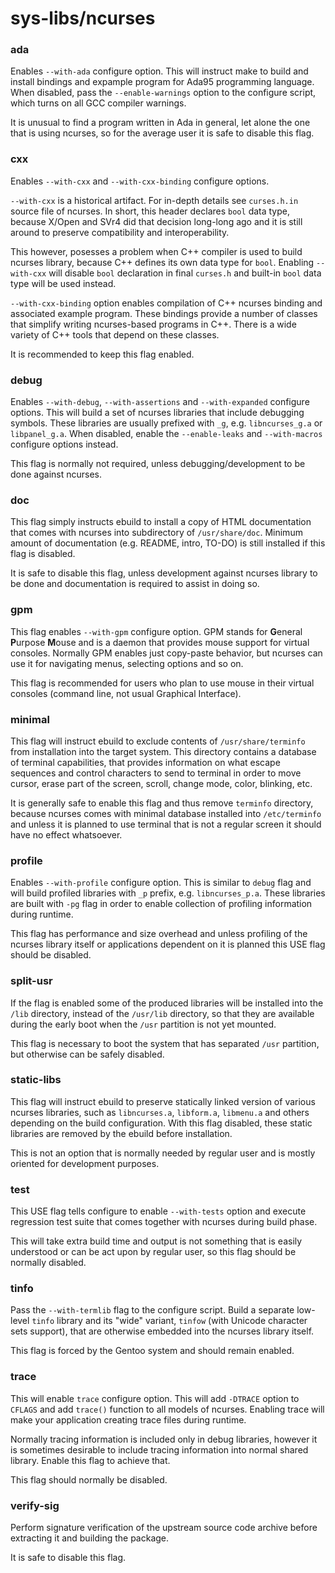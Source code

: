 # sys-libs/ncurses

### ada
Enables `--with-ada` configure option. This will instruct make to build and install bindings and expample program for Ada95 programming language. When disabled, pass the `--enable-warnings` option to the configure script, which turns on all GCC compiler warnings.

It is unusual to find a program written in Ada in general, let alone the one that is using ncurses, so for the average user it is safe to disable this flag.

### cxx
Enables `--with-cxx` and `--with-cxx-binding` configure options.

`--with-cxx` is a historical artifact. For in-depth details see `curses.h.in` source file of ncurses. In short, this header declares `bool` data type, because X/Open and SVr4 did that decision long-long ago and it is still around to preserve compatibility and interoperability.

This however, posesses a problem when C++ compiler is used to build ncurses library, because C++ defines its own data type for `bool`. Enabling `--with-cxx` will disable `bool` declaration in final `curses.h` and built-in `bool` data type will be used instead.

`--with-cxx-binding` option enables compilation of C++ ncurses binding and associated example program. These bindings provide a number of classes that simplify writing ncurses-based programs in C++. There is a wide variety of C++ tools that depend on these classes.

It is recommended to keep this flag enabled.

### debug
Enables `--with-debug`, `--with-assertions` and `--with-expanded` configure options. This will build a set of ncurses libraries that include debugging symbols. These libraries are usually prefixed with `_g`, e.g. `libncurses_g.a` or `libpanel_g.a`. When disabled, enable the `--enable-leaks` and `--with-macros` configure options instead.

This flag is normally not required, unless debugging/development to be done against ncurses.

### doc
This flag simply instructs ebuild to install a copy of HTML documentation that comes with ncurses into subdirectory of `/usr/share/doc`. Minimum amount of documentation (e.g. README, intro, TO-DO) is still installed if this flag is disabled.

It is safe to disable this flag, unless development against ncurses library to be done and documentation is required to assist in doing so.

### gpm
This flag enables `--with-gpm` configure option. GPM stands for **G**eneral **P**urpose **M**ouse and is a daemon that provides mouse support for virtual consoles. Normally GPM enables just copy-paste behavior, but ncurses can use it for navigating menus, selecting options and so on.

This flag is recommended for users who plan to use mouse in their virtual consoles (command line, not usual Graphical Interface).

### minimal
This flag will instruct ebuild to exclude contents of `/usr/share/terminfo` from installation into the target system. This directory contains a database of terminal capabilities, that provides information on what escape sequences and control characters to send to terminal in order to move cursor, erase part of the screen, scroll, change mode, color, blinking, etc.

It is generally safe to enable this flag and thus remove `terminfo` directory, because ncurses comes with minimal database installed into `/etc/terminfo` and unless it is planned to use terminal that is not a regular screen it should have no effect whatsoever.

### profile
Enables `--with-profile` configure option. This is similar to `debug` flag and will build profiled libraries with `_p` prefix, e.g. `libncurses_p.a`. These libraries are built with `-pg` flag in order to enable collection of profiling information during runtime.

This flag has performance and size overhead and unless profiling of the ncurses library itself or applications dependent on it is planned this USE flag should be disabled.

### split-usr
If the flag is enabled some of the produced libraries will be installed into the `/lib` directory, instead of the `/usr/lib` directory, so that they are available during the early boot when the `/usr` partition is not yet mounted.

This flag is necessary to boot the system that has separated `/usr` partition, but otherwise can be safely disabled.

### static-libs
This flag will instruct ebuild to preserve statically linked version of various ncurses libraries, such as `libncurses.a`, `libform.a`, `libmenu.a` and others depending on the build configuration. With this flag disabled, these static libraries are removed by the ebuild before installation.

This is not an option that is normally needed by regular user and is mostly oriented for development purposes.

### test
This USE flag tells configure to enable `--with-tests` option and execute regression test suite that comes together with ncurses during build phase.

This will take extra build time and output is not something that is easily understood or can be act upon by regular user, so this flag should be normally disabled.

### tinfo
Pass the `--with-termlib` flag to the configure script. Build a separate low-level `tinfo` library and its "wide" variant, `tinfow` (with Unicode character sets support), that are otherwise embedded into the ncurses library itself.

This flag is forced by the Gentoo system and should remain enabled.

### trace
This will enable `trace` configure option. This will add `-DTRACE` option to `CFLAGS` and add `trace()` function to all models of ncurses. Enabling trace will make your application creating trace files during runtime.

Normally tracing information is included only in debug libraries, however it is sometimes desirable to include tracing information into normal shared library. Enable this flag to achieve that.

This flag should normally be disabled.

### verify-sig
Perform signature verification of the upstream source code archive before extracting it and building the package.

It is safe to disable this flag.

